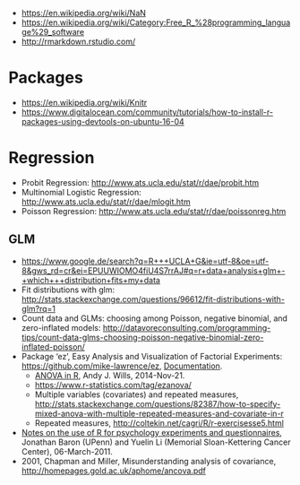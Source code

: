 
+ https://en.wikipedia.org/wiki/NaN
+ https://en.wikipedia.org/wiki/Category:Free_R_%28programming_language%29_software
+ http://rmarkdown.rstudio.com/

# Packages
+ https://en.wikipedia.org/wiki/Knitr
+ https://www.digitalocean.com/community/tutorials/how-to-install-r-packages-using-devtools-on-ubuntu-16-04

# Regression
+ Probit Regression: http://www.ats.ucla.edu/stat/r/dae/probit.htm
+ Multinomial Logistic Regression: http://www.ats.ucla.edu/stat/r/dae/mlogit.htm
+ Poisson Regression: http://www.ats.ucla.edu/stat/r/dae/poissonreg.htm 

## GLM 
+ https://www.google.de/search?q=R+++UCLA+G&ie=utf-8&oe=utf-8&gws_rd=cr&ei=EPUUWIOMO4fiU4S7rrAJ#q=r+data+analysis+glm+-+which+++distribution+fits+my+data
+ Fit distributions with glm: http://stats.stackexchange.com/questions/96612/fit-distributions-with-glm?rq=1
+ Count data and GLMs: choosing among Poisson, negative binomial, and zero-inflated models: http://datavoreconsulting.com/programming-tips/count-data-glms-choosing-poisson-negative-binomial-zero-inflated-poisson/
+ Package ‘ez’, Easy Analysis and Visualization of Factorial Experiments: https://github.com/mike-lawrence/ez, [Documentation](https://cran.r-project.org/web/packages/ez/ez.pdf).
    + [ANOVA in R](http://www.willslab.co.uk/resources/anovainr.pdf), Andy J. Wills, 2014-Nov-21.
    + https://www.r-statistics.com/tag/ezanova/
    + Multiple variables (covariates) and repeated measures, http://stats.stackexchange.com/questions/82387/how-to-specify-mixed-anova-with-multiple-repeated-measures-and-covariate-in-r
    + Repeated measures, http://coltekin.net/cagri/R/r-exercisesse5.html
+ [Notes on the use of R for psychology experiments and questionnaires](http://www.psych.upenn.edu/~baron/rpsych/rpsych.html), Jonathan Baron (UPenn) and Yuelin Li (Memorial Sloan-Kettering Cancer Center), 06-March-2011.
+ 2001, Chapman and Miller, Misunderstanding analysis of covariance, http://homepages.gold.ac.uk/aphome/ancova.pdf

